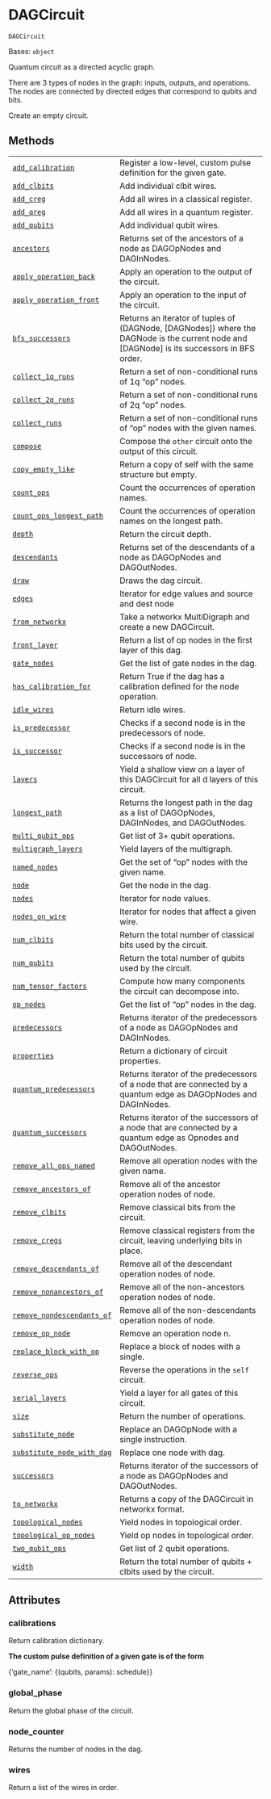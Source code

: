 # DAGCircuit



`DAGCircuit`

Bases: `object`

Quantum circuit as a directed acyclic graph.

There are 3 types of nodes in the graph: inputs, outputs, and operations. The nodes are connected by directed edges that correspond to qubits and bits.

Create an empty circuit.

## Methods

|                                                                                                                                                                                                   |                                                                                                                                              |
| ------------------------------------------------------------------------------------------------------------------------------------------------------------------------------------------------- | -------------------------------------------------------------------------------------------------------------------------------------------- |
| [`add_calibration`](qiskit.dagcircuit.DAGCircuit.add_calibration#qiskit.dagcircuit.DAGCircuit.add_calibration "qiskit.dagcircuit.DAGCircuit.add_calibration")                                     | Register a low-level, custom pulse definition for the given gate.                                                                            |
| [`add_clbits`](qiskit.dagcircuit.DAGCircuit.add_clbits#qiskit.dagcircuit.DAGCircuit.add_clbits "qiskit.dagcircuit.DAGCircuit.add_clbits")                                                         | Add individual clbit wires.                                                                                                                  |
| [`add_creg`](qiskit.dagcircuit.DAGCircuit.add_creg#qiskit.dagcircuit.DAGCircuit.add_creg "qiskit.dagcircuit.DAGCircuit.add_creg")                                                                 | Add all wires in a classical register.                                                                                                       |
| [`add_qreg`](qiskit.dagcircuit.DAGCircuit.add_qreg#qiskit.dagcircuit.DAGCircuit.add_qreg "qiskit.dagcircuit.DAGCircuit.add_qreg")                                                                 | Add all wires in a quantum register.                                                                                                         |
| [`add_qubits`](qiskit.dagcircuit.DAGCircuit.add_qubits#qiskit.dagcircuit.DAGCircuit.add_qubits "qiskit.dagcircuit.DAGCircuit.add_qubits")                                                         | Add individual qubit wires.                                                                                                                  |
| [`ancestors`](qiskit.dagcircuit.DAGCircuit.ancestors#qiskit.dagcircuit.DAGCircuit.ancestors "qiskit.dagcircuit.DAGCircuit.ancestors")                                                             | Returns set of the ancestors of a node as DAGOpNodes and DAGInNodes.                                                                         |
| [`apply_operation_back`](qiskit.dagcircuit.DAGCircuit.apply_operation_back#qiskit.dagcircuit.DAGCircuit.apply_operation_back "qiskit.dagcircuit.DAGCircuit.apply_operation_back")                 | Apply an operation to the output of the circuit.                                                                                             |
| [`apply_operation_front`](qiskit.dagcircuit.DAGCircuit.apply_operation_front#qiskit.dagcircuit.DAGCircuit.apply_operation_front "qiskit.dagcircuit.DAGCircuit.apply_operation_front")             | Apply an operation to the input of the circuit.                                                                                              |
| [`bfs_successors`](qiskit.dagcircuit.DAGCircuit.bfs_successors#qiskit.dagcircuit.DAGCircuit.bfs_successors "qiskit.dagcircuit.DAGCircuit.bfs_successors")                                         | Returns an iterator of tuples of (DAGNode, \[DAGNodes]) where the DAGNode is the current node and \[DAGNode] is its successors in BFS order. |
| [`collect_1q_runs`](qiskit.dagcircuit.DAGCircuit.collect_1q_runs#qiskit.dagcircuit.DAGCircuit.collect_1q_runs "qiskit.dagcircuit.DAGCircuit.collect_1q_runs")                                     | Return a set of non-conditional runs of 1q “op” nodes.                                                                                       |
| [`collect_2q_runs`](qiskit.dagcircuit.DAGCircuit.collect_2q_runs#qiskit.dagcircuit.DAGCircuit.collect_2q_runs "qiskit.dagcircuit.DAGCircuit.collect_2q_runs")                                     | Return a set of non-conditional runs of 2q “op” nodes.                                                                                       |
| [`collect_runs`](qiskit.dagcircuit.DAGCircuit.collect_runs#qiskit.dagcircuit.DAGCircuit.collect_runs "qiskit.dagcircuit.DAGCircuit.collect_runs")                                                 | Return a set of non-conditional runs of “op” nodes with the given names.                                                                     |
| [`compose`](qiskit.dagcircuit.DAGCircuit.compose#qiskit.dagcircuit.DAGCircuit.compose "qiskit.dagcircuit.DAGCircuit.compose")                                                                     | Compose the `other` circuit onto the output of this circuit.                                                                                 |
| [`copy_empty_like`](qiskit.dagcircuit.DAGCircuit.copy_empty_like#qiskit.dagcircuit.DAGCircuit.copy_empty_like "qiskit.dagcircuit.DAGCircuit.copy_empty_like")                                     | Return a copy of self with the same structure but empty.                                                                                     |
| [`count_ops`](qiskit.dagcircuit.DAGCircuit.count_ops#qiskit.dagcircuit.DAGCircuit.count_ops "qiskit.dagcircuit.DAGCircuit.count_ops")                                                             | Count the occurrences of operation names.                                                                                                    |
| [`count_ops_longest_path`](qiskit.dagcircuit.DAGCircuit.count_ops_longest_path#qiskit.dagcircuit.DAGCircuit.count_ops_longest_path "qiskit.dagcircuit.DAGCircuit.count_ops_longest_path")         | Count the occurrences of operation names on the longest path.                                                                                |
| [`depth`](qiskit.dagcircuit.DAGCircuit.depth#qiskit.dagcircuit.DAGCircuit.depth "qiskit.dagcircuit.DAGCircuit.depth")                                                                             | Return the circuit depth.                                                                                                                    |
| [`descendants`](qiskit.dagcircuit.DAGCircuit.descendants#qiskit.dagcircuit.DAGCircuit.descendants "qiskit.dagcircuit.DAGCircuit.descendants")                                                     | Returns set of the descendants of a node as DAGOpNodes and DAGOutNodes.                                                                      |
| [`draw`](qiskit.dagcircuit.DAGCircuit.draw#qiskit.dagcircuit.DAGCircuit.draw "qiskit.dagcircuit.DAGCircuit.draw")                                                                                 | Draws the dag circuit.                                                                                                                       |
| [`edges`](qiskit.dagcircuit.DAGCircuit.edges#qiskit.dagcircuit.DAGCircuit.edges "qiskit.dagcircuit.DAGCircuit.edges")                                                                             | Iterator for edge values and source and dest node                                                                                            |
| [`from_networkx`](qiskit.dagcircuit.DAGCircuit.from_networkx#qiskit.dagcircuit.DAGCircuit.from_networkx "qiskit.dagcircuit.DAGCircuit.from_networkx")                                             | Take a networkx MultiDigraph and create a new DAGCircuit.                                                                                    |
| [`front_layer`](qiskit.dagcircuit.DAGCircuit.front_layer#qiskit.dagcircuit.DAGCircuit.front_layer "qiskit.dagcircuit.DAGCircuit.front_layer")                                                     | Return a list of op nodes in the first layer of this dag.                                                                                    |
| [`gate_nodes`](qiskit.dagcircuit.DAGCircuit.gate_nodes#qiskit.dagcircuit.DAGCircuit.gate_nodes "qiskit.dagcircuit.DAGCircuit.gate_nodes")                                                         | Get the list of gate nodes in the dag.                                                                                                       |
| [`has_calibration_for`](qiskit.dagcircuit.DAGCircuit.has_calibration_for#qiskit.dagcircuit.DAGCircuit.has_calibration_for "qiskit.dagcircuit.DAGCircuit.has_calibration_for")                     | Return True if the dag has a calibration defined for the node operation.                                                                     |
| [`idle_wires`](qiskit.dagcircuit.DAGCircuit.idle_wires#qiskit.dagcircuit.DAGCircuit.idle_wires "qiskit.dagcircuit.DAGCircuit.idle_wires")                                                         | Return idle wires.                                                                                                                           |
| [`is_predecessor`](qiskit.dagcircuit.DAGCircuit.is_predecessor#qiskit.dagcircuit.DAGCircuit.is_predecessor "qiskit.dagcircuit.DAGCircuit.is_predecessor")                                         | Checks if a second node is in the predecessors of node.                                                                                      |
| [`is_successor`](qiskit.dagcircuit.DAGCircuit.is_successor#qiskit.dagcircuit.DAGCircuit.is_successor "qiskit.dagcircuit.DAGCircuit.is_successor")                                                 | Checks if a second node is in the successors of node.                                                                                        |
| [`layers`](qiskit.dagcircuit.DAGCircuit.layers#qiskit.dagcircuit.DAGCircuit.layers "qiskit.dagcircuit.DAGCircuit.layers")                                                                         | Yield a shallow view on a layer of this DAGCircuit for all d layers of this circuit.                                                         |
| [`longest_path`](qiskit.dagcircuit.DAGCircuit.longest_path#qiskit.dagcircuit.DAGCircuit.longest_path "qiskit.dagcircuit.DAGCircuit.longest_path")                                                 | Returns the longest path in the dag as a list of DAGOpNodes, DAGInNodes, and DAGOutNodes.                                                    |
| [`multi_qubit_ops`](qiskit.dagcircuit.DAGCircuit.multi_qubit_ops#qiskit.dagcircuit.DAGCircuit.multi_qubit_ops "qiskit.dagcircuit.DAGCircuit.multi_qubit_ops")                                     | Get list of 3+ qubit operations.                                                                                                             |
| [`multigraph_layers`](qiskit.dagcircuit.DAGCircuit.multigraph_layers#qiskit.dagcircuit.DAGCircuit.multigraph_layers "qiskit.dagcircuit.DAGCircuit.multigraph_layers")                             | Yield layers of the multigraph.                                                                                                              |
| [`named_nodes`](qiskit.dagcircuit.DAGCircuit.named_nodes#qiskit.dagcircuit.DAGCircuit.named_nodes "qiskit.dagcircuit.DAGCircuit.named_nodes")                                                     | Get the set of “op” nodes with the given name.                                                                                               |
| [`node`](qiskit.dagcircuit.DAGCircuit.node#qiskit.dagcircuit.DAGCircuit.node "qiskit.dagcircuit.DAGCircuit.node")                                                                                 | Get the node in the dag.                                                                                                                     |
| [`nodes`](qiskit.dagcircuit.DAGCircuit.nodes#qiskit.dagcircuit.DAGCircuit.nodes "qiskit.dagcircuit.DAGCircuit.nodes")                                                                             | Iterator for node values.                                                                                                                    |
| [`nodes_on_wire`](qiskit.dagcircuit.DAGCircuit.nodes_on_wire#qiskit.dagcircuit.DAGCircuit.nodes_on_wire "qiskit.dagcircuit.DAGCircuit.nodes_on_wire")                                             | Iterator for nodes that affect a given wire.                                                                                                 |
| [`num_clbits`](qiskit.dagcircuit.DAGCircuit.num_clbits#qiskit.dagcircuit.DAGCircuit.num_clbits "qiskit.dagcircuit.DAGCircuit.num_clbits")                                                         | Return the total number of classical bits used by the circuit.                                                                               |
| [`num_qubits`](qiskit.dagcircuit.DAGCircuit.num_qubits#qiskit.dagcircuit.DAGCircuit.num_qubits "qiskit.dagcircuit.DAGCircuit.num_qubits")                                                         | Return the total number of qubits used by the circuit.                                                                                       |
| [`num_tensor_factors`](qiskit.dagcircuit.DAGCircuit.num_tensor_factors#qiskit.dagcircuit.DAGCircuit.num_tensor_factors "qiskit.dagcircuit.DAGCircuit.num_tensor_factors")                         | Compute how many components the circuit can decompose into.                                                                                  |
| [`op_nodes`](qiskit.dagcircuit.DAGCircuit.op_nodes#qiskit.dagcircuit.DAGCircuit.op_nodes "qiskit.dagcircuit.DAGCircuit.op_nodes")                                                                 | Get the list of “op” nodes in the dag.                                                                                                       |
| [`predecessors`](qiskit.dagcircuit.DAGCircuit.predecessors#qiskit.dagcircuit.DAGCircuit.predecessors "qiskit.dagcircuit.DAGCircuit.predecessors")                                                 | Returns iterator of the predecessors of a node as DAGOpNodes and DAGInNodes.                                                                 |
| [`properties`](qiskit.dagcircuit.DAGCircuit.properties#qiskit.dagcircuit.DAGCircuit.properties "qiskit.dagcircuit.DAGCircuit.properties")                                                         | Return a dictionary of circuit properties.                                                                                                   |
| [`quantum_predecessors`](qiskit.dagcircuit.DAGCircuit.quantum_predecessors#qiskit.dagcircuit.DAGCircuit.quantum_predecessors "qiskit.dagcircuit.DAGCircuit.quantum_predecessors")                 | Returns iterator of the predecessors of a node that are connected by a quantum edge as DAGOpNodes and DAGInNodes.                            |
| [`quantum_successors`](qiskit.dagcircuit.DAGCircuit.quantum_successors#qiskit.dagcircuit.DAGCircuit.quantum_successors "qiskit.dagcircuit.DAGCircuit.quantum_successors")                         | Returns iterator of the successors of a node that are connected by a quantum edge as Opnodes and DAGOutNodes.                                |
| [`remove_all_ops_named`](qiskit.dagcircuit.DAGCircuit.remove_all_ops_named#qiskit.dagcircuit.DAGCircuit.remove_all_ops_named "qiskit.dagcircuit.DAGCircuit.remove_all_ops_named")                 | Remove all operation nodes with the given name.                                                                                              |
| [`remove_ancestors_of`](qiskit.dagcircuit.DAGCircuit.remove_ancestors_of#qiskit.dagcircuit.DAGCircuit.remove_ancestors_of "qiskit.dagcircuit.DAGCircuit.remove_ancestors_of")                     | Remove all of the ancestor operation nodes of node.                                                                                          |
| [`remove_clbits`](qiskit.dagcircuit.DAGCircuit.remove_clbits#qiskit.dagcircuit.DAGCircuit.remove_clbits "qiskit.dagcircuit.DAGCircuit.remove_clbits")                                             | Remove classical bits from the circuit.                                                                                                      |
| [`remove_cregs`](qiskit.dagcircuit.DAGCircuit.remove_cregs#qiskit.dagcircuit.DAGCircuit.remove_cregs "qiskit.dagcircuit.DAGCircuit.remove_cregs")                                                 | Remove classical registers from the circuit, leaving underlying bits in place.                                                               |
| [`remove_descendants_of`](qiskit.dagcircuit.DAGCircuit.remove_descendants_of#qiskit.dagcircuit.DAGCircuit.remove_descendants_of "qiskit.dagcircuit.DAGCircuit.remove_descendants_of")             | Remove all of the descendant operation nodes of node.                                                                                        |
| [`remove_nonancestors_of`](qiskit.dagcircuit.DAGCircuit.remove_nonancestors_of#qiskit.dagcircuit.DAGCircuit.remove_nonancestors_of "qiskit.dagcircuit.DAGCircuit.remove_nonancestors_of")         | Remove all of the non-ancestors operation nodes of node.                                                                                     |
| [`remove_nondescendants_of`](qiskit.dagcircuit.DAGCircuit.remove_nondescendants_of#qiskit.dagcircuit.DAGCircuit.remove_nondescendants_of "qiskit.dagcircuit.DAGCircuit.remove_nondescendants_of") | Remove all of the non-descendants operation nodes of node.                                                                                   |
| [`remove_op_node`](qiskit.dagcircuit.DAGCircuit.remove_op_node#qiskit.dagcircuit.DAGCircuit.remove_op_node "qiskit.dagcircuit.DAGCircuit.remove_op_node")                                         | Remove an operation node n.                                                                                                                  |
| [`replace_block_with_op`](qiskit.dagcircuit.DAGCircuit.replace_block_with_op#qiskit.dagcircuit.DAGCircuit.replace_block_with_op "qiskit.dagcircuit.DAGCircuit.replace_block_with_op")             | Replace a block of nodes with a single.                                                                                                      |
| [`reverse_ops`](qiskit.dagcircuit.DAGCircuit.reverse_ops#qiskit.dagcircuit.DAGCircuit.reverse_ops "qiskit.dagcircuit.DAGCircuit.reverse_ops")                                                     | Reverse the operations in the `self` circuit.                                                                                                |
| [`serial_layers`](qiskit.dagcircuit.DAGCircuit.serial_layers#qiskit.dagcircuit.DAGCircuit.serial_layers "qiskit.dagcircuit.DAGCircuit.serial_layers")                                             | Yield a layer for all gates of this circuit.                                                                                                 |
| [`size`](qiskit.dagcircuit.DAGCircuit.size#qiskit.dagcircuit.DAGCircuit.size "qiskit.dagcircuit.DAGCircuit.size")                                                                                 | Return the number of operations.                                                                                                             |
| [`substitute_node`](qiskit.dagcircuit.DAGCircuit.substitute_node#qiskit.dagcircuit.DAGCircuit.substitute_node "qiskit.dagcircuit.DAGCircuit.substitute_node")                                     | Replace an DAGOpNode with a single instruction.                                                                                              |
| [`substitute_node_with_dag`](qiskit.dagcircuit.DAGCircuit.substitute_node_with_dag#qiskit.dagcircuit.DAGCircuit.substitute_node_with_dag "qiskit.dagcircuit.DAGCircuit.substitute_node_with_dag") | Replace one node with dag.                                                                                                                   |
| [`successors`](qiskit.dagcircuit.DAGCircuit.successors#qiskit.dagcircuit.DAGCircuit.successors "qiskit.dagcircuit.DAGCircuit.successors")                                                         | Returns iterator of the successors of a node as DAGOpNodes and DAGOutNodes.                                                                  |
| [`to_networkx`](qiskit.dagcircuit.DAGCircuit.to_networkx#qiskit.dagcircuit.DAGCircuit.to_networkx "qiskit.dagcircuit.DAGCircuit.to_networkx")                                                     | Returns a copy of the DAGCircuit in networkx format.                                                                                         |
| [`topological_nodes`](qiskit.dagcircuit.DAGCircuit.topological_nodes#qiskit.dagcircuit.DAGCircuit.topological_nodes "qiskit.dagcircuit.DAGCircuit.topological_nodes")                             | Yield nodes in topological order.                                                                                                            |
| [`topological_op_nodes`](qiskit.dagcircuit.DAGCircuit.topological_op_nodes#qiskit.dagcircuit.DAGCircuit.topological_op_nodes "qiskit.dagcircuit.DAGCircuit.topological_op_nodes")                 | Yield op nodes in topological order.                                                                                                         |
| [`two_qubit_ops`](qiskit.dagcircuit.DAGCircuit.two_qubit_ops#qiskit.dagcircuit.DAGCircuit.two_qubit_ops "qiskit.dagcircuit.DAGCircuit.two_qubit_ops")                                             | Get list of 2 qubit operations.                                                                                                              |
| [`width`](qiskit.dagcircuit.DAGCircuit.width#qiskit.dagcircuit.DAGCircuit.width "qiskit.dagcircuit.DAGCircuit.width")                                                                             | Return the total number of qubits + clbits used by the circuit.                                                                              |

## Attributes



### calibrations

Return calibration dictionary.

**The custom pulse definition of a given gate is of the form**

\{‘gate\_name’: \{(qubits, params): schedule}}



### global\_phase

Return the global phase of the circuit.



### node\_counter

Returns the number of nodes in the dag.



### wires

Return a list of the wires in order.
